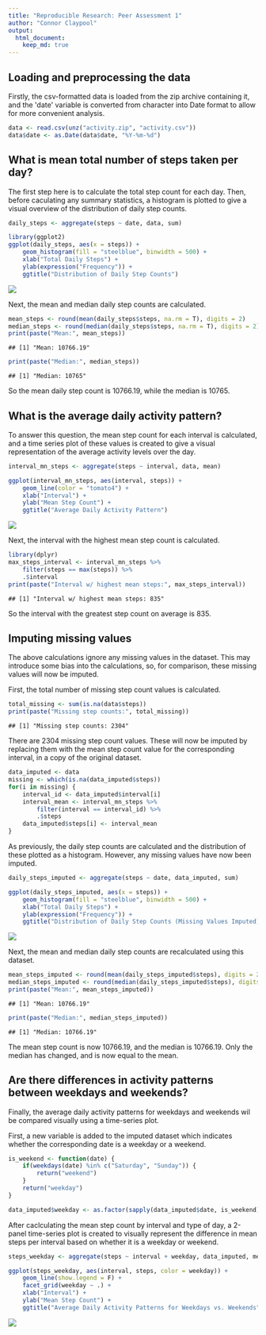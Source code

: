 ```yaml
---
title: "Reproducible Research: Peer Assessment 1"
author: "Connor Claypool"
output: 
  html_document:
    keep_md: true
---
```



## Loading and preprocessing the data

Firstly, the csv-formatted data is loaded from the zip archive containing it, 
and the 'date' variable is converted from character into Date format to allow 
for more convenient analysis.


```r
data <- read.csv(unz("activity.zip", "activity.csv"))
data$date <- as.Date(data$date, "%Y-%m-%d")
```


## What is mean total number of steps taken per day?

The first step here is to calculate the total step count for each day. Then,
before caculating any summary statistics, a histogram is plotted to give a
visual overview of the distribution of daily step counts.


```r
daily_steps <- aggregate(steps ~ date, data, sum)

library(ggplot2)
ggplot(daily_steps, aes(x = steps)) + 
    geom_histogram(fill = "steelblue", binwidth = 500) +
    xlab("Total Daily Steps") +
    ylab(expression("Frequency")) +
    ggtitle("Distribution of Daily Step Counts")
```

![](PA1_template_files/figure-html/unnamed-chunk-2-1.png)<!-- -->

Next, the mean and median daily step counts are calculated.

```r
mean_steps <- round(mean(daily_steps$steps, na.rm = T), digits = 2)
median_steps <- round(median(daily_steps$steps, na.rm = T), digits = 2)
print(paste("Mean:", mean_steps))
```

```
## [1] "Mean: 10766.19"
```

```r
print(paste("Median:", median_steps))
```

```
## [1] "Median: 10765"
```

So the mean daily step count is 10766.19, while the median is 
10765.

## What is the average daily activity pattern?

To answer this question, the mean step count for each interval is calculated, 
and a time series plot of these values is created to give a visual 
representation of the average activity levels over the day.


```r
interval_mn_steps <- aggregate(steps ~ interval, data, mean)

ggplot(interval_mn_steps, aes(interval, steps)) +
    geom_line(color = "tomato4") +
    xlab("Interval") +
    ylab("Mean Step Count") +
    ggtitle("Average Daily Activity Pattern")
```

![](PA1_template_files/figure-html/unnamed-chunk-4-1.png)<!-- -->

Next, the interval with the highest mean step count is calculated.


```r
library(dplyr)
max_steps_interval <- interval_mn_steps %>% 
    filter(steps == max(steps)) %>% 
    .$interval
print(paste("Interval w/ highest mean steps:", max_steps_interval))
```

```
## [1] "Interval w/ highest mean steps: 835"
```

So the interval with the greatest step count on average is 
835.

## Imputing missing values

The above calculations ignore any missing values in the dataset. This may
introduce some bias into the calculations, so, for comparison, these missing
values will now be imputed.  

First, the total number of missing step count values is calculated.


```r
total_missing <- sum(is.na(data$steps))
print(paste("Missing step counts:", total_missing))
```

```
## [1] "Missing step counts: 2304"
```

There are 2304 missing step count values. These will now be
imputed by replacing them with the mean step count value for the corresponding 
interval, in a copy of the original dataset.


```r
data_imputed <- data
missing <- which(is.na(data_imputed$steps))
for(i in missing) {
    interval_id <- data_imputed$interval[i]
    interval_mean <- interval_mn_steps %>%
        filter(interval == interval_id) %>%
        .$steps
    data_imputed$steps[i] <- interval_mean
}
```

As previously, the daily step counts are calculated and the distribution of
these plotted as a histogram. However, any missing values have now been imputed.


```r
daily_steps_imputed <- aggregate(steps ~ date, data_imputed, sum)

ggplot(daily_steps_imputed, aes(x = steps)) + 
    geom_histogram(fill = "steelblue", binwidth = 500) +
    xlab("Total Daily Steps") +
    ylab(expression("Frequency")) +
    ggtitle("Distribution of Daily Step Counts (Missing Values Imputed)")
```

![](PA1_template_files/figure-html/unnamed-chunk-8-1.png)<!-- -->

Next, the mean and median daily step counts are recalculated using this dataset.


```r
mean_steps_imputed <- round(mean(daily_steps_imputed$steps), digits = 2)
median_steps_imputed <- round(median(daily_steps_imputed$steps), digits = 2)
print(paste("Mean:", mean_steps_imputed))
```

```
## [1] "Mean: 10766.19"
```

```r
print(paste("Median:", median_steps_imputed))
```

```
## [1] "Median: 10766.19"
```

The mean step count is now 10766.19, and the median is 
10766.19. Only the median has changed, and is now 
equal to the mean.

## Are there differences in activity patterns between weekdays and weekends?

Finally, the average daily activity patterns for weekdays and weekends wil be
compared visually using a time-series plot.  

First, a new variable is added to the imputed dataset which indicates whether
the corresponding date is a weekday or a weekend.


```r
is_weekend <- function(date) {
    if(weekdays(date) %in% c("Saturday", "Sunday")) {
        return("weekend")
    }
    return("weekday")
}

data_imputed$weekday <- as.factor(sapply(data_imputed$date, is_weekend))
```

After caclculating the mean step count by interval and type of day, a 2-panel 
time-series plot is created to visually represent the difference in mean steps
per interval based on whether it is a weekday or weekend.


```r
steps_weekday <- aggregate(steps ~ interval + weekday, data_imputed, mean)

ggplot(steps_weekday, aes(interval, steps, color = weekday)) + 
    geom_line(show.legend = F) + 
    facet_grid(weekday ~ .) +
    xlab("Interval") +
    ylab("Mean Step Count") +
    ggtitle("Average Daily Activity Patterns for Weekdays vs. Weekends")
```

![](PA1_template_files/figure-html/unnamed-chunk-11-1.png)<!-- -->
